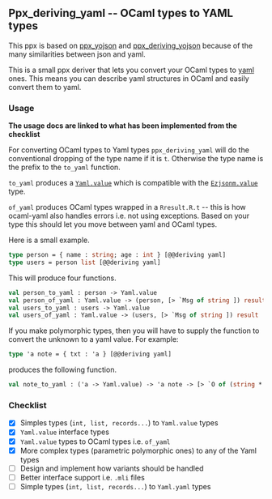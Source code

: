 ## Ppx_deriving_yaml -- OCaml types to YAML types 

This ppx is based on [ppx_yojson](https://github.com/NathanReb/ppx_yojson) and [ppx_deriving_yojson](https://github.com/ocaml-ppx/ppx_deriving_yojson) because of the many similarities between json and yaml.

This is a small ppx deriver that lets you convert your OCaml types to [yaml](https://github.com/avsm/ocaml-yaml) ones. This means you can describe yaml structures in OCaml and easily convert them to yaml.

### Usage

**The usage docs are linked to what has been implemented from the checklist**

For converting OCaml types to Yaml types `ppx_deriving_yaml` will do the conventional dropping of the type name if it is `t`. Otherwise the type name is the prefix to the `to_yaml` function. 

`to_yaml` produces a [`Yaml.value`](https://github.com/avsm/ocaml-yaml/blob/master/lib/types.ml#L44) which is compatible with the [`Ezjsonm.value`](https://github.com/mirage/ezjsonm/blob/master/lib/ezjsonm.ml#L18) type. 

`of_yaml` produces OCaml types wrapped in a `Rresult.R.t` -- this is how ocaml-yaml also handles errors i.e. not using exceptions. Based on your type this should let you move between yaml and OCaml types.

Here is a small example. 

```ocaml
type person = { name : string; age : int } [@@deriving yaml]
type users = person list [@@deriving yaml]
```

This will produce four functions. 

```ocaml
val person_to_yaml : person -> Yaml.value 
val person_of_yaml : Yaml.value -> (person, [> `Msg of string ]) result 
val users_to_yaml : users -> Yaml.value 
val users_of_yaml : Yaml.value -> (users, [> `Msg of string ]) result 
```

If you make polymorphic types, then you will have to supply the function to convert the unknown to a yaml value. For example: 

```ocaml
type 'a note = { txt : 'a } [@@deriving yaml]
```

produces the following function. 

```ocaml
val note_to_yaml : ('a -> Yaml.value) -> 'a note -> [> `O of (string * Yaml.value) list ]
```

### Checklist 

- [x] Simples types (`int, list, records...`) to `Yaml.value` types
- [x] `Yaml.value` interface types 
- [x] `Yaml.value` types to OCaml types i.e. `of_yaml` 
- [x] More complex types (parametric polymorphic ones) to any of the Yaml types 
- [ ] Design and implement how variants should be handled
- [ ] Better interface support i.e. `.mli` files 
- [ ] Simple types (`int, list, records...`) to `Yaml.yaml` types
